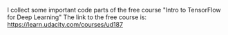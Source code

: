 I collect some important code parts of the free course "Intro to TensorFlow for Deep Learning" 
The link to the free course is: https://learn.udacity.com/courses/ud187


